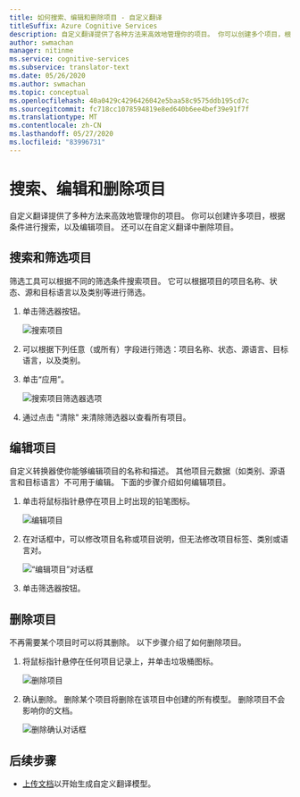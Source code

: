 ```yaml
---
title: 如何搜索、编辑和删除项目 - 自定义翻译
titleSuffix: Azure Cognitive Services
description: 自定义翻译提供了各种方法来高效地管理你的项目。 你可以创建多个项目，根据条件进行搜索，以及编辑项目。 还可以在自定义翻译中删除项目。
author: swmachan
manager: nitinme
ms.service: cognitive-services
ms.subservice: translator-text
ms.date: 05/26/2020
ms.author: swmachan
ms.topic: conceptual
ms.openlocfilehash: 40a0429c4296426042e5baa58c9575ddb195cd7c
ms.sourcegitcommit: fc718cc1078594819e8ed640b6ee4bef39e91f7f
ms.translationtype: MT
ms.contentlocale: zh-CN
ms.lasthandoff: 05/27/2020
ms.locfileid: "83996731"
---
```

# <a name="search-edit-and-delete-projects"></a>搜索、编辑和删除项目

自定义翻译提供了多种方法来高效地管理你的项目。 你可以创建许多项目，根据条件进行搜索，以及编辑项目。 还可以在自定义翻译中删除项目。  

## <a name="search-and-filter-projects"></a>搜索和筛选项目

筛选工具可以根据不同的筛选条件搜索项目。 它可以根据项目的项目名称、状态、源和目标语言以及类别等进行筛选。

1.  单击筛选器按钮。

    ![搜索项目](media/how-to/how-to-search-project.png)

1.  可以根据下列任意（或所有）字段进行筛选：项目名称、状态、源语言、目标语言，以及类别。

2.  单击“应用”。

    ![搜索项目筛选器选项](media/how-to/how-to-search-project-filters.png)

3.  通过点击 "清除" 来清除筛选器以查看所有项目。


## <a name="edit-a-project"></a>编辑项目

自定义转换器使你能够编辑项目的名称和描述。 其他项目元数据（如类别、源语言和目标语言）不可用于编辑。 下面的步骤介绍如何编辑项目。

1.  单击将鼠标指针悬停在项目上时出现的铅笔图标。

    ![编辑项目](media/how-to/how-to-edit-project.png)

2.  在对话框中，可以修改项目名称或项目说明，但无法修改项目标签、类别或语言对。

    ![“编辑项目”对话框](media/how-to/how-to-edit-project-dialog.png)

3.  单击筛选器按钮。

## <a name="delete-a-project"></a>删除项目

不再需要某个项目时可以将其删除。 以下步骤介绍了如何删除项目。

1. 将鼠标指针悬停在任何项目记录上，并单击垃圾桶图标。

   ![删除项目](media/how-to/how-to-delete-project.png)

2. 确认删除。 删除某个项目将删除在该项目中创建的所有模型。 删除项目不会影响你的文档。

   ![删除确认对话框](media/how-to/how-to-delete-project-confirm.png)

## <a name="next-steps"></a>后续步骤

- [上传文档](how-to-upload-document.md)以开始生成自定义翻译模型。
